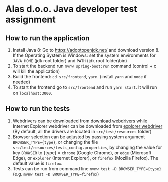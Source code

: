# Alas d.o.o. Java developer test assignment

## How to run the application

1. Install Java 8: Go to https://adoptopenjdk.net/ and download version 8. If the Operating System is Windows: set the system environments for `JAVA_HOME` (jdk root folder) and `PATH` (jdk root folder\bin)
2. To start the backend run `mvnw spring-boot:run` command (control + c will kill the application)
3. Build the frontend: `cd src/frontend`, `yarn`. (install `yarn` and `node` if needed)
4. To start the frontend go to `src/frontend` and run `yarn start`. It will run on `localhost:3000`.

## How to run the tests
1. Webdrivers can be downloaded from [download webdrivers](https://www.selenium.dev/ecosystem/)
while Internet Explorer webdriver can be downloaded from [explorer webdriver](https://www.selenium.dev/downloads/)
(By default, all the drivers are located in `src/test/resources` folder)
2. Browser selection can be adjusted by passing system argument `BROWSER_TYPE={type}`, or changing the file `src/test/resources/tests_config.properties`, by changing the value for key `BROWSER` to {type} = `chrome` (Google Chrome), or `edge` (Microsoft Edge), or `explorer` (Internet Explorer), or `firefox` (Mozilla Firefox). The default value is  `firefox`. 
3. Tests can be run from command line `mvnw test -D BROWSER_TYPE={type}` (e.g. `mvnw test -D BROWSER_TYPE=firefox`)